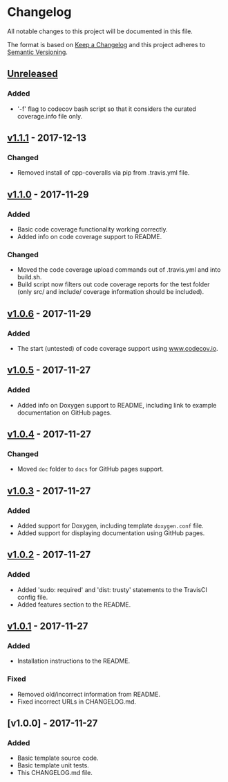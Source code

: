 # Changelog
All notable changes to this project will be documented in this file.

The format is based on [Keep a Changelog](http://keepachangelog.com/en/1.0.0/)
and this project adheres to [Semantic Versioning](http://semver.org/spec/v2.0.0.html).

## [Unreleased]

### Added
- '-f' flag to codecov bash script so that it considers the curated coverage.info file only.

## [v1.1.1] - 2017-12-13

### Changed
- Removed install of cpp-coveralls via pip from .travis.yml file.

## [v1.1.0] - 2017-11-29

### Added
- Basic code coverage functionality working correctly.
- Added info on code coverage support to README.

### Changed
- Moved the code coverage upload commands out of .travis.yml and into build.sh.
- Build script now filters out code coverage reports for the test folder (only src/ and include/ coverage information should be included).

## [v1.0.6] - 2017-11-29

### Added
- The start (untested) of code coverage support using www.codecov.io.

## [v1.0.5] - 2017-11-27

### Added
- Added info on Doxygen support to README, including link to example documentation on GitHub pages.

## [v1.0.4] - 2017-11-27

### Changed
- Moved `doc` folder to `docs` for GitHub pages support.

## [v1.0.3] - 2017-11-27

### Added
- Added support for Doxygen, including template `doxygen.conf` file.
- Added support for displaying documentation using GitHub pages.

## [v1.0.2] - 2017-11-27

### Added
- Added 'sudo: required' and 'dist: trusty' statements to the TravisCI config file.
- Added features section to the README.

## [v1.0.1] - 2017-11-27

### Added
- Installation instructions to the README.

### Fixed
- Removed old/incorrect information from README.
- Fixed incorrect URLs in CHANGELOG.md.

## [v1.0.0] - 2017-11-27

### Added
- Basic template source code.
- Basic template unit tests.
- This CHANGELOG.md file.

[Unreleased]: https://github.com/mbedded-ninja/CppTemplate/compare/v1.1.1...HEAD
[v1.1.1]: https://github.com/mbedded-ninja/CppTemplate/compare/v1.1.0...v1.1.1
[v1.1.0]: https://github.com/mbedded-ninja/CppTemplate/compare/v1.0.6...v1.1.0
[v1.0.6]: https://github.com/mbedded-ninja/CppTemplate/compare/v1.0.5...v1.0.6
[v1.0.5]: https://github.com/mbedded-ninja/CppTemplate/compare/v1.0.4...v1.0.5
[v1.0.4]: https://github.com/mbedded-ninja/CppTemplate/compare/v1.0.3...v1.0.4
[v1.0.3]: https://github.com/mbedded-ninja/CppTemplate/compare/v1.0.2...v1.0.3
[v1.0.2]: https://github.com/mbedded-ninja/CppTemplate/compare/v1.0.1...v1.0.2
[v1.0.1]: https://github.com/mbedded-ninja/CppTemplate/compare/v1.0.0...v1.0.1